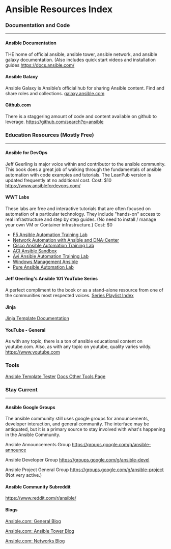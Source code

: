 # **Ansible Resources Index**



### Documentation and Code

------



#### **Ansible Documentation**

THE home of official ansible, ansible tower, ansible network, and ansible galaxy documentation.  (Also includes quick start videos and installation guides https://docs.ansible.com/



#### **Ansible Galaxy**

Ansible Galaxy is Ansible’s official hub for sharing Ansible content.  Find and share roles and collections. [galaxy.ansible.com](https://galaxy.ansible.com/home)



#### **Github.com**

There is a staggering amount of code and content available on github to leverage. https://github.com/search?q=ansible



### Education Resources (Mostly Free)

------



#### **Ansible for DevOps**

Jeff Geerling is major voice within and contributor to the ansible community.  This book does a great job of walking through the fundamentals of ansible automation with code examples and tutorials.  The LeanPub version is updated frequently at no additional cost.  Cost: $10 https://www.ansiblefordevops.com/



#### **WWT Labs**

These labs are free and interactive tutorials that are often focused on automation of a particular technology.  They include "hands-on" access to real infrastructure and step by step guides.  (No need to install / manage your own VM or Container infrastructure.)  Cost: $0

- [F5 Ansible Automation Training Lab](https://www.wwt.com/lab/f5-ansible-automation-training-lab)
- [Network Automation with Ansible and DNA-Center](https://www.wwt.com/lab/network-automation-with-ansible-dna-center)
- [Cisco Ansible Automation Training Lab](https://www.wwt.com/lab/cisco-ansible-automation-training-lab)
- [ACI Ansible Sandbox](https://www.wwt.com/lab/aci-ansible-sandbox)
- [Avi Ansible Automation Training Lab](https://www.wwt.com/lab/avi-ansible-automation-training-lab)
- [Windows Management Ansible](https://www.wwt.com/lab/windows-management-ansible)
- [Pure Ansible Automation Lab](https://www.wwt.com/lab/pure-ansible-automation-lab)



#### **Jeff Geerling's Ansible 101 YouTube Series**

A perfect compliment to the book or as a stand-alone resource from one of the communities most respected voices. [Series Playlist Index](https://www.youtube.com/playlist?list=PL2_OBreMn7FqZkvMYt6ATmgC0KAGGJNAN)

#### Jinja
[Jinja Template Documentation](https://jinja.palletsprojects.com/en/2.11.x/templates/)


#### YouTube - General

As with any topic, there is a ton of ansible educational content on youtube.com.   Also, as with any topic on youtube, quality varies wildy. https://www.youtube.com

### Tools
[Ansible Template Tester](https://ansible.sivel.net/test/)
[Docs Other Tools Page](https://docs.ansible.com/ansible/latest/community/other_tools_and_programs.html)

### **Stay Current**

------



#### **Ansible Google Groups**

The ansible community still uses google groups for announcements, developer interaction, and general community.  The interface may be antiquated, but it is a primary source to stay involved with what's happening in the Ansible Community.

Ansible Announcements Group https://groups.google.com/g/ansible-announce

Ansible Developer Group https://groups.google.com/g/ansible-devel

Ansible Project General Group https://groups.google.com/g/ansible-project  (Not very active.)



#### **Ansible Community Subreddit**

https://www.reddit.com/r/ansible/



#### Blogs

[Ansible.com: General Blog](https://www.ansible.com/blog/topic/ansible)

[Ansible.com: Ansible Tower Blog](https://www.ansible.com/blog/topic/ansible-tower)

[Ansible.com: Networks Blog](https://www.ansible.com/blog/topic/networks)





